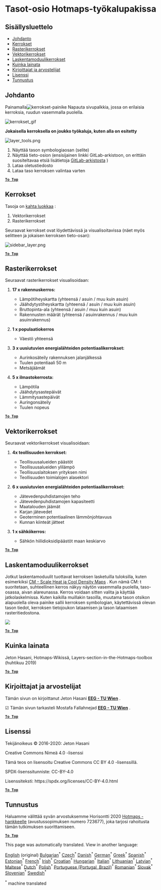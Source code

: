 <h1><a class="anchor" id="layers-section-in-the-hotmaps-toolbox" href="#layers-section-in-the-hotmaps-toolbox"><i class="fa fa-link"></i></a>Tasot-osio Hotmaps-työkalupakissa</h1><h2><a class="anchor" id="table-of-contents" href="#table-of-contents"><i class="fa fa-link"></i></a> Sisällysluettelo</h2><ul><li> <a href="#introduction">Johdanto</a></li><li> <a href="#layers">Kerrokset</a></li><li> <a href="#raster-layers">Rasterikerrokset</a></li><li> <a href="#vector-layers">Vektorikerrokset</a></li><li> <a href="#calculation-module-layers">Laskentamoduulikerrokset</a></li><li> <a href="#how-to-cite">Kuinka lainata</a></li><li> <a href="#authors-and-reviewers">Kirjoittajat ja arvostelijat</a></li><li> <a href="#license">Lisenssi</a></li><li> <a href="#acknowledgement">Tunnustus</a></li></ul><h2><a class="anchor" id="introduction" href="#introduction"><i class="fa fa-link"></i></a> Johdanto</h2><p> Painamalla<img alt="kerrokset-painike" src="../images/general_tool_functionalities_and_structure/layers_button.PNG"/> Napauta sivupalkkia, jossa on erilaisia kerroksia, ruudun vasemmalla puolella.</p><p><img alt="kerrokset_gif" src="../images/general_tool_functionalities_and_structure/layers.gif"/></p><p> <strong>Jokaisella kerroksella on joukko työkaluja, kuten alla on esitetty</strong></p><p><img alt="layer_tools.png" src="../images/general_tool_functionalities_and_structure/layers_tools.png"/></p><ol><li> Näyttää tason symbologiaosan (selite)</li><li> Näyttää tieto-osion (ensisijainen linkki GitLab-arkistoon, on erittäin suositeltavaa etsiä lisätietoja <a href="https://gitlab.com/hotmaps">GitLab-arkistosta</a> )</li><li> Lataa oletustiedosto</li><li> Lataa taso kerroksen valintaa varten</li></ol><p> <a href="#table-of-contents"><strong><code>To Top</code></strong></a></p><h2><a class="anchor" id="layers" href="#layers"><i class="fa fa-link"></i></a> Kerrokset</h2><p> Tasoja on <a href="https://www.gislounge.com/geodatabases-explored-vector-and-raster-data">kahta luokkaa</a> :</p><ol><li> Vektorikerrokset</li><li> Rasterikerrokset</li></ol><p> Seuraavat kerrokset ovat löydettävissä ja visualisoitavissa (näet myös selitteen ja jokaisen kerroksen tieto-osan):</p><p><img alt="sidebar_layer.png" src="../images/general_tool_functionalities_and_structure/all_layers.png"/></p><p> <a href="#table-of-contents"><strong><code>To Top</code></strong></a></p><h2><a class="anchor" id="raster-layers" href="#raster-layers"><i class="fa fa-link"></i></a> Rasterikerrokset</h2><p> Seuraavat rasterikerrokset visualisoidaan:</p><ol><li><p> <strong>17 x rakennuskerros:</strong></p><ul><li> Lämpötiheyskartta (yhteensä / asuin / muu kuin asuin)</li><li> Jäähdytystiheyskartta (yhteensä / asuin / muu kuin asuin)</li><li> Bruttopinta-ala (yhteensä / asuin / muu kuin asuin)</li><li> Rakennusten määrät (yhteensä / asuinrakennus / muu kuin asuinrakennus)</li></ul></li><li><p> <strong>1 x populaatiokerros</strong></p><ul><li> Väestö yhteensä</li></ul></li><li><p> <strong>3 x uusiutuvien energialähteiden potentiaalikerrokset:</strong></p><ul><li> Aurinkosäteily rakennuksen jalanjälkessä</li><li> Tuulen potentiaali 50 m</li><li> Metsäjäämät</li></ul></li><li><p> <strong>5 x ilmastokerrosta:</strong></p><ul><li> Lämpötila</li><li> Jäähdytysastepäivät</li><li> Lämmitysastepäivät</li><li> Auringonsäteily</li><li> Tuulen nopeus</li></ul></li></ol><p> <a href="#table-of-contents"><strong><code>To Top</code></strong></a></p><h2><a class="anchor" id="vector-layers" href="#vector-layers"><i class="fa fa-link"></i></a> Vektorikerrokset</h2><p> Seuraavat vektorikerrokset visualisoidaan:</p><ol><li><p> <strong>4x teollisuuden kerrokset:</strong></p><ul><li> Teollisuusalueiden päästöt</li><li> Teollisuusalueiden ylilämpö</li><li> Teollisuuslaitoksen yrityksen nimi</li><li> Teollisuuden toimialojen alasektori</li></ul></li><li><p> <strong>6 x uusiutuvien energialähteiden potentiaalikerrokset:</strong></p><ul><li> Jätevedenpuhdistamojen teho</li><li> Jätevedenpuhdistamojen kapasiteetti</li><li> Maatalouden jäämät</li><li> Karjan jätevedet</li><li> Geoterminen potentiaalinen lämmönjohtavuus</li><li> Kunnan kiinteät jätteet</li></ul></li><li><p> <strong>1 x sähkökerros:</strong></p><ul><li> Sähkön hiilidioksidipäästöt maan keskiarvo</li></ul></li></ol><p> <a href="#table-of-contents"><strong><code>To Top</code></strong></a></p><h2><a class="anchor" id="calculation-module-layers" href="#calculation-module-layers"><i class="fa fa-link"></i></a> Laskentamoduulikerrokset</h2><p> Jotkut laskentamoduulit tuottavat kerroksen lasketuilla tuloksilla, kuten esimerkiksi <a href="/en/CM-Scale-heat-and-cool-density-maps">CM - Scale Heat ja Cool Density Maps</a> . Kun nämä CM: t suoritetaan, suhteellinen kerros näkyy näytön vasemmalla puolella, taso-osassa, aivan alareunassa. Kerros voidaan sitten valita ja käyttää jatkolaskelmissa. Kuten kaikilla muillakin tasoilla, muutama tason otsikon alapuolella oleva painike sallii kerroksen symbologian, käytettävissä olevan tason tiedot, kerroksen tietojoukon lataamisen ja tason lataamisen rasteritiedostona.</p><img src="/en/Layers-section-in-the-Hotmaps-toolbox/CM-Layer.JPG"/><p> <a href="#table-of-contents"><strong><code>To Top</code></strong></a></p><h2><a class="anchor" id="how-to-cite" href="#how-to-cite"><i class="fa fa-link"></i></a> Kuinka lainata</h2><p> Jeton Hasani, Hotmaps-Wikissä, Layers-section-in-the-Hotmaps-toolbox (huhtikuu 2019)</p><p> <a href="#table-of-contents"><strong><code>To Top</code></strong></a></p><h2><a class="anchor" id="authors-and-reviewers" href="#authors-and-reviewers"><i class="fa fa-link"></i></a> Kirjoittajat ja arvostelijat</h2><p> Tämän sivun on kirjoittanut Jeton Hasani <strong><a href="https://eeg.tuwien.ac.at/">EEG - TU Wien</a></strong> .</p><p> ☑ Tämän sivun tarkasteli Mostafa Fallahnejad <strong><a href="https://eeg.tuwien.ac.at/">EEG - TU Wien</a></strong> .</p><p> <a href="#table-of-contents"><strong><code>To Top</code></strong></a></p><h2><a class="anchor" id="license" href="#license"><i class="fa fa-link"></i></a> Lisenssi</h2><p> Tekijänoikeus © 2016-2020: Jeton Hasani</p><p> Creative Commons Nimeä 4.0 -lisenssi</p><p> Tämä teos on lisensoitu Creative Commons CC BY 4.0 -lisenssillä.</p><p> SPDX-lisenssitunniste: CC-BY-4.0</p><p> Lisenssiteksti: https://spdx.org/licenses/CC-BY-4.0.html</p><p> <a href="#table-of-contents"><strong><code>To Top</code></strong></a></p><h2><a class="anchor" id="acknowledgement" href="#acknowledgement"><i class="fa fa-link"></i></a> Tunnustus</h2><p> Haluamme välittää syvän arvostuksemme Horisontti 2020 <a href="https://www.hotmaps-project.eu">Hotmaps -hankkeelle</a> (avustussopimuksen numero 723677), joka tarjosi rahoitusta tämän tutkimuksen suorittamiseen.</p><p> <a href="#table-of-contents"><strong><code>To Top</code></strong></a></p>
<!--- THIS IS A SUPER UNIQUE IDENTIFIER -->

This page was automatically translated. View in another language:

[English](../en/Layers-section-in-the-Hotmaps-toolbox) (original) [Bulgarian](../bg/Layers-section-in-the-Hotmaps-toolbox)<sup>\*</sup> [Czech](../cs/Layers-section-in-the-Hotmaps-toolbox)<sup>\*</sup> [Danish](../da/Layers-section-in-the-Hotmaps-toolbox)<sup>\*</sup> [German](../de/Layers-section-in-the-Hotmaps-toolbox)<sup>\*</sup> [Greek](../el/Layers-section-in-the-Hotmaps-toolbox)<sup>\*</sup> [Spanish](../es/Layers-section-in-the-Hotmaps-toolbox)<sup>\*</sup> [Estonian](../et/Layers-section-in-the-Hotmaps-toolbox)<sup>\*</sup>  [French](../fr/Layers-section-in-the-Hotmaps-toolbox)<sup>\*</sup> [Irish](../ga/Layers-section-in-the-Hotmaps-toolbox)<sup>\*</sup> [Croatian](../hr/Layers-section-in-the-Hotmaps-toolbox)<sup>\*</sup> [Hungarian](../hu/Layers-section-in-the-Hotmaps-toolbox)<sup>\*</sup> [Italian](../it/Layers-section-in-the-Hotmaps-toolbox)<sup>\*</sup> [Lithuanian](../lt/Layers-section-in-the-Hotmaps-toolbox)<sup>\*</sup> [Latvian](../lv/Layers-section-in-the-Hotmaps-toolbox)<sup>\*</sup> [Maltese](../mt/Layers-section-in-the-Hotmaps-toolbox)<sup>\*</sup> [Dutch](../nl/Layers-section-in-the-Hotmaps-toolbox)<sup>\*</sup> [Polish](../pl/Layers-section-in-the-Hotmaps-toolbox)<sup>\*</sup> [Portuguese (Portugal, Brazil)](../pt/Layers-section-in-the-Hotmaps-toolbox)<sup>\*</sup> [Romanian](../ro/Layers-section-in-the-Hotmaps-toolbox)<sup>\*</sup> [Slovak](../sk/Layers-section-in-the-Hotmaps-toolbox)<sup>\*</sup> [Slovenian](../sl/Layers-section-in-the-Hotmaps-toolbox)<sup>\*</sup> [Swedish](../sv/Layers-section-in-the-Hotmaps-toolbox)<sup>\*</sup> 

<sup>\*</sup> machine translated
